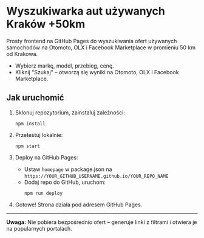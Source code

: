 # Wyszukiwarka aut używanych Kraków +50km

Prosty frontend na GitHub Pages do wyszukiwania ofert używanych samochodów na Otomoto, OLX i Facebook Marketplace w promieniu 50 km od Krakowa.

- Wybierz markę, model, przebieg, cenę.
- Kliknij "Szukaj" – otworzą się wyniki na Otomoto, OLX i Facebook Marketplace.

## Jak uruchomić

1. Sklonuj repozytorium, zainstaluj zależności:
   ```
   npm install
   ```

2. Przetestuj lokalnie:
   ```
   npm start
   ```

3. Deploy na GitHub Pages:
   - Ustaw `homepage` w package.json na `https://YOUR_GITHUB_USERNAME.github.io/YOUR_REPO_NAME`
   - Dodaj repo do GitHub, uruchom:
     ```
     npm run deploy
     ```

4. Gotowe! Strona działa pod adresem GitHub Pages.

---

**Uwaga:** Nie pobiera bezpośrednio ofert – generuje linki z filtrami i otwiera je na popularnych portalach.